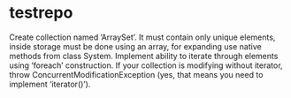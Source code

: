 # testrepo
Create collection named ’ArraySet’. It must contain only unique elements, inside storage must be done using an array, for expanding use native methods from class System.
Implement ability to iterate through elements using ‘foreach’ construction. If your collection is modifying without iterator, throw ConcurrentModificationException (yes, that means you need to implement ‘iterator()’).

